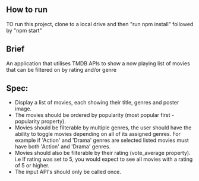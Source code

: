 ## How to run
TO run this project, clone to a local drive and then "run npm install" followed by "npm start"

## Brief
An application that utilises TMDB APIs to show a now playing list of movies that can be filtered on by rating and/or genre
    
## Spec:
- Display a list of movies, each showing their title, genres and poster image.
- The movies should be ordered by popularity (most popular first - popularity property).
- Movies should be filterable by multiple genres, the user should have the ability to toggle movies depending on all of its assigned genres. For example if 'Action' and 'Drama' genres are selected listed movies must have both 'Action' and 'Drama' genres.
- Movies should also be filterable by their rating (vote_average property). i.e If rating was set to 5, you would expect to see all movies with a rating of 5 or higher.
- The input API's should only be called once.
